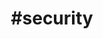 ---
title                : "#security"
permalink            : /tag/security
tags : 
- "#security"
---